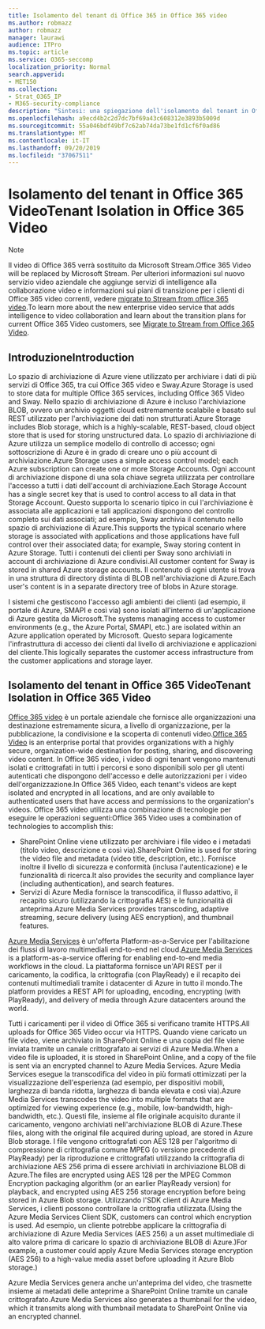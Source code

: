 ```yaml
---
title: Isolamento del tenant di Office 365 in Office 365 video
ms.author: robmazz
author: robmazz
manager: laurawi
audience: ITPro
ms.topic: article
ms.service: O365-seccomp
localization_priority: Normal
search.appverid:
- MET150
ms.collection:
- Strat_O365_IP
- M365-security-compliance
description: "Sintesi: una spiegazione dell'isolamento del tenant in Office 365 video."
ms.openlocfilehash: a9ecd4b2c2d7dc7bf69a43c608312e3893b5009d
ms.sourcegitcommit: 55a046bdf49bf7c62ab74da73be1fd1cf6f0ad86
ms.translationtype: MT
ms.contentlocale: it-IT
ms.lasthandoff: 09/20/2019
ms.locfileid: "37067511"
---
```

# <a name="tenant-isolation-in-office-365-video"></a><span data-ttu-id="d6a58-103">Isolamento del tenant in Office 365 Video</span><span class="sxs-lookup"><span data-stu-id="d6a58-103">Tenant Isolation in Office 365 Video</span></span>

> [!NOTE]
> <span data-ttu-id="d6a58-104">Il video di Office 365 verrà sostituito da Microsoft Stream.</span><span class="sxs-lookup"><span data-stu-id="d6a58-104">Office 365 Video will be replaced by Microsoft Stream.</span></span> <span data-ttu-id="d6a58-105">Per ulteriori informazioni sul nuovo servizio video aziendale che aggiunge servizi di intelligence alla collaborazione video e informazioni sui piani di transizione per i clienti di Office 365 video correnti, vedere [migrate to Stream from office 365 video](https://docs.microsoft.com/stream/).</span><span class="sxs-lookup"><span data-stu-id="d6a58-105">To learn more about the new enterprise video service that adds intelligence to video collaboration and learn about the transition plans for current Office 365 Video customers, see [Migrate to Stream from Office 365 Video](https://docs.microsoft.com/stream/).</span></span>

## <a name="introduction"></a><span data-ttu-id="d6a58-106">Introduzione</span><span class="sxs-lookup"><span data-stu-id="d6a58-106">Introduction</span></span>
<span data-ttu-id="d6a58-107">Lo spazio di archiviazione di Azure viene utilizzato per archiviare i dati di più servizi di Office 365, tra cui Office 365 video e Sway.</span><span class="sxs-lookup"><span data-stu-id="d6a58-107">Azure Storage is used to store data for multiple Office 365 services, including Office 365 Video and Sway.</span></span> <span data-ttu-id="d6a58-108">Nello spazio di archiviazione di Azure è incluso l'archiviazione BLOB, ovvero un archivio oggetti cloud estremamente scalabile e basato sul REST utilizzato per l'archiviazione dei dati non strutturati.</span><span class="sxs-lookup"><span data-stu-id="d6a58-108">Azure Storage includes Blob storage, which is a highly-scalable, REST-based, cloud object store that is used for storing unstructured data.</span></span> <span data-ttu-id="d6a58-109">Lo spazio di archiviazione di Azure utilizza un semplice modello di controllo di accesso; ogni sottoscrizione di Azure è in grado di creare uno o più account di archiviazione.</span><span class="sxs-lookup"><span data-stu-id="d6a58-109">Azure Storage uses a simple access control model; each Azure subscription can create one or more Storage Accounts.</span></span> <span data-ttu-id="d6a58-110">Ogni account di archiviazione dispone di una sola chiave segreta utilizzata per controllare l'accesso a tutti i dati dell'account di archiviazione.</span><span class="sxs-lookup"><span data-stu-id="d6a58-110">Each Storage Account has a single secret key that is used to control access to all data in that Storage Account.</span></span> <span data-ttu-id="d6a58-111">Questo supporta lo scenario tipico in cui l'archiviazione è associata alle applicazioni e tali applicazioni dispongono del controllo completo sui dati associati; ad esempio, Sway archivia il contenuto nello spazio di archiviazione di Azure.</span><span class="sxs-lookup"><span data-stu-id="d6a58-111">This supports the typical scenario where storage is associated with applications and those applications have full control over their associated data; for example, Sway storing content in Azure Storage.</span></span> <span data-ttu-id="d6a58-112">Tutti i contenuti dei clienti per Sway sono archiviati in account di archiviazione di Azure condivisi.</span><span class="sxs-lookup"><span data-stu-id="d6a58-112">All customer content for Sway is stored in shared Azure storage accounts.</span></span> <span data-ttu-id="d6a58-113">Il contenuto di ogni utente si trova in una struttura di directory distinta di BLOB nell'archiviazione di Azure.</span><span class="sxs-lookup"><span data-stu-id="d6a58-113">Each user's content is in a separate directory tree of blobs in Azure storage.</span></span>

<span data-ttu-id="d6a58-114">I sistemi che gestiscono l'accesso agli ambienti dei clienti (ad esempio, il portale di Azure, SMAPI e così via) sono isolati all'interno di un'applicazione di Azure gestita da Microsoft.</span><span class="sxs-lookup"><span data-stu-id="d6a58-114">The systems managing access to customer environments (e.g., the Azure Portal, SMAPI, etc.) are isolated within an Azure application operated by Microsoft.</span></span> <span data-ttu-id="d6a58-115">Questo separa logicamente l'infrastruttura di accesso dei clienti dal livello di archiviazione e applicazioni del cliente.</span><span class="sxs-lookup"><span data-stu-id="d6a58-115">This logically separates the customer access infrastructure from the customer applications and storage layer.</span></span>

## <a name="tenant-isolation-in-office-365-video"></a><span data-ttu-id="d6a58-116">Isolamento del tenant in Office 365 Video</span><span class="sxs-lookup"><span data-stu-id="d6a58-116">Tenant Isolation in Office 365 Video</span></span>
<span data-ttu-id="d6a58-117">[Office 365 video](https://support.office.com/article/Meet-Office-365-Video-ca1cc1a9-a615-46e1-b6a3-40dbd99939a6) è un portale aziendale che fornisce alle organizzazioni una destinazione estremamente sicura, a livello di organizzazione, per la pubblicazione, la condivisione e la scoperta di contenuti video.</span><span class="sxs-lookup"><span data-stu-id="d6a58-117">[Office 365 Video](https://support.office.com/article/Meet-Office-365-Video-ca1cc1a9-a615-46e1-b6a3-40dbd99939a6) is an enterprise portal that provides organizations with a highly secure, organization-wide destination for posting, sharing, and discovering video content.</span></span> <span data-ttu-id="d6a58-118">In Office 365 video, i video di ogni tenant vengono mantenuti isolati e crittografati in tutti i percorsi e sono disponibili solo per gli utenti autenticati che dispongono dell'accesso e delle autorizzazioni per i video dell'organizzazione.</span><span class="sxs-lookup"><span data-stu-id="d6a58-118">In Office 365 Video, each tenant's videos are kept isolated and encrypted in all locations, and are only available to authenticated users that have access and permissions to the organization's videos.</span></span> <span data-ttu-id="d6a58-119">Office 365 video utilizza una combinazione di tecnologie per eseguire le operazioni seguenti:</span><span class="sxs-lookup"><span data-stu-id="d6a58-119">Office 365 Video uses a combination of technologies to accomplish this:</span></span>
- <span data-ttu-id="d6a58-120">SharePoint Online viene utilizzato per archiviare i file video e i metadati (titolo video, descrizione e così via).</span><span class="sxs-lookup"><span data-stu-id="d6a58-120">SharePoint Online is used for storing the video file and metadata (video title, description, etc.).</span></span> <span data-ttu-id="d6a58-121">Fornisce inoltre il livello di sicurezza e conformità (inclusa l'autenticazione) e le funzionalità di ricerca.</span><span class="sxs-lookup"><span data-stu-id="d6a58-121">It also provides the security and compliance layer (including authentication), and search features.</span></span>
- <span data-ttu-id="d6a58-122">Servizi di Azure Media fornisce la transcodifica, il flusso adattivo, il recapito sicuro (utilizzando la crittografia AES) e le funzionalità di anteprima.</span><span class="sxs-lookup"><span data-stu-id="d6a58-122">Azure Media Services provides transcoding, adaptive streaming, secure delivery (using AES encryption), and thumbnail features.</span></span>

<span data-ttu-id="d6a58-123">[Azure Media Services](https://azure.microsoft.com/services/media-services/) è un'offerta Platform-as-a-Service per l'abilitazione dei flussi di lavoro multimediali end-to-end nel cloud.</span><span class="sxs-lookup"><span data-stu-id="d6a58-123">[Azure Media Services](https://azure.microsoft.com/services/media-services/) is a platform-as-a-service offering for enabling end-to-end media workflows in the cloud.</span></span> <span data-ttu-id="d6a58-124">La piattaforma fornisce un'API REST per il caricamento, la codifica, la crittografia (con PlayReady) e il recapito dei contenuti multimediali tramite i datacenter di Azure in tutto il mondo.</span><span class="sxs-lookup"><span data-stu-id="d6a58-124">The platform provides a REST API for uploading, encoding, encrypting (with PlayReady), and delivery of media through Azure datacenters around the world.</span></span>

<span data-ttu-id="d6a58-125">Tutti i caricamenti per il video di Office 365 si verificano tramite HTTPS.</span><span class="sxs-lookup"><span data-stu-id="d6a58-125">All uploads for Office 365 Video occur via HTTPS.</span></span> <span data-ttu-id="d6a58-126">Quando viene caricato un file video, viene archiviato in SharePoint Online e una copia del file viene inviata tramite un canale crittografato ai servizi di Azure Media.</span><span class="sxs-lookup"><span data-stu-id="d6a58-126">When a video file is uploaded, it is stored in SharePoint Online, and a copy of the file is sent via an encrypted channel to Azure Media Services.</span></span> <span data-ttu-id="d6a58-127">Azure Media Services esegue la transcodifica del video in più formati ottimizzati per la visualizzazione dell'esperienza (ad esempio, per dispositivi mobili, larghezza di banda ridotta, larghezza di banda elevata e così via).</span><span class="sxs-lookup"><span data-stu-id="d6a58-127">Azure Media Services transcodes the video into multiple formats that are optimized for viewing experience (e.g., mobile, low-bandwidth, high-bandwidth, etc.).</span></span> <span data-ttu-id="d6a58-128">Questi file, insieme al file originale acquisito durante il caricamento, vengono archiviati nell'archiviazione BLOB di Azure.</span><span class="sxs-lookup"><span data-stu-id="d6a58-128">These files, along with the original file acquired during upload, are stored in Azure Blob storage.</span></span> <span data-ttu-id="d6a58-129">I file vengono crittografati con AES 128 per l'algoritmo di compressione di crittografia comune MPEG (o versione precedente di PlayReady) per la riproduzione e crittografati utilizzando la crittografia di archiviazione AES 256 prima di essere archiviati in archiviazione BLOB di Azure.</span><span class="sxs-lookup"><span data-stu-id="d6a58-129">The files are encrypted using AES 128 per the MPEG Common Encryption packaging algorithm (or an earlier PlayReady version) for playback, and encrypted using AES 256 storage encryption before being stored in Azure Blob storage.</span></span> <span data-ttu-id="d6a58-130">Utilizzando l'SDK client di Azure Media Services, i clienti possono controllare la crittografia utilizzata.</span><span class="sxs-lookup"><span data-stu-id="d6a58-130">(Using the Azure Media Services Client SDK, customers can control which encryption is used.</span></span> <span data-ttu-id="d6a58-131">Ad esempio, un cliente potrebbe applicare la crittografia di archiviazione di Azure Media Services (AES 256) a un asset multimediale di alto valore prima di caricare lo spazio di archiviazione BLOB di Azure.)</span><span class="sxs-lookup"><span data-stu-id="d6a58-131">For example, a customer could apply Azure Media Services storage encryption (AES 256) to a high-value media asset before uploading it Azure Blob storage.)</span></span>

<span data-ttu-id="d6a58-132">Azure Media Services genera anche un'anteprima del video, che trasmette insieme ai metadati delle anteprime a SharePoint Online tramite un canale crittografato.</span><span class="sxs-lookup"><span data-stu-id="d6a58-132">Azure Media Services also generates a thumbnail for the video, which it transmits along with thumbnail metadata to SharePoint Online via an encrypted channel.</span></span>
